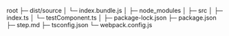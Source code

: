 root
├─ dist/source
│   └─ index.bundle.js
│
├─ node_modules
│
├─ src
│   ├─ index.ts
│   └─ testComponent.ts
│
├─ package-lock.json
├─ package.json
├─ step.md
├─ tsconfig.json
└─ webpack.config.js
